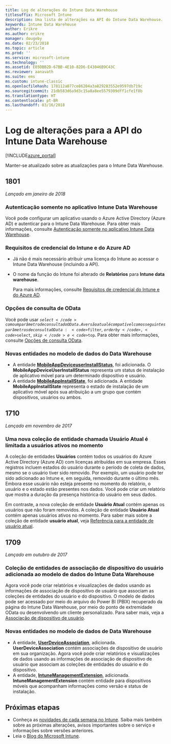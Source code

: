 ```yaml
---
title: Log de alterações do Intune Data Warehouse
titlesuffix: Microsoft Intune
description: Uma lista de alterações na API do Intune Data Warehouse.
keywords: Intune Data Warehouse
author: Erikre
ms.author: erikre
manager: dougeby
ms.date: 02/23/2018
ms.topic: article
ms.prod: ''
ms.service: microsoft-intune
ms.technology: ''
ms.assetid: E85DBB2D-67BB-4E10-82D6-E43046B9C43C
ms.reviewer: aanavath
ms.suite: ems
ms.custom: intune-classic
ms.openlocfilehash: 178112a077ce86204a3a829283552e9597db719c
ms.sourcegitcommit: 21db583d6a9d3c15a8a8ee5579309dff1cfe1f8b
ms.translationtype: HT
ms.contentlocale: pt-BR
ms.lasthandoff: 03/16/2018
---
```

# <a name="change-log-for-the-intune-data-warehouse-api"></a>Log de alterações para a API do Intune Data Warehouse

[!INCLUDE[azure_portal](./includes/azure_portal.md)]

Manter-se atualizado sobre as atualizações para o Intune Data Warehouse.

## <a name="1801"></a>1801
_Lançado em janeiro de 2018_

### <a name="intune-data-warehouse-application-only-authentication----1867540---"></a>Autenticação somente no aplicativo Intune Data Warehouse <!-- 1867540 -->

Você pode configurar um aplicativo usando o Azure Active Directory (Azure AD) e autenticar para o Intune Data Warehouse. Para obter mais informações, consulte [Autenticação somente no aplicativo Intune Data Warehouse](data-warehouse-app-only-auth.md).

### <a name="azure-ad-and-intune-credential-requirements----2077525---"></a>Requisitos de credencial do Intune e do Azure AD <!-- 2077525 -->

- Já não é mais necessário atribuir uma licença do Intune ao acessar o Intune Data Warehouse (incluindo a API).
- O nome da função do Intune foi alterado de **Relatórios** para **Intune data warehouse**. 

    Para mais informações, consulte [Requisitos de credencial do Intune e do Azure AD](reports-api-url.md#azure-ad-and-intune-credential-requirements).

### <a name="odata-query-options----2077711---"></a>Opções de consulta de OData <!-- 2077711 -->

Você pode usar <code>$select</code> como um parâmetro de consulta do OData. A versão atual é compatível com os seguintes parâmetros de consulta OData: <code>$filter</code>, <code>$orderby</code>, <code>$select</code>, <code>$skip</code> e <code>$top</code>. Para obter mais informações, consulte [Opções de consulta OData](reports-api-url.md#odata-query-options).

### <a name="new-entities-in-the-in-data-warehouse-data-model----2077804---"></a>Novas entidades no modelo de dados do Data Warehouse <!-- 2077804 -->

 - A entidade [**MobileAppDeviceuserInstallStatus**](reports-ref-application.md#mobileappdeviceuserinstallstatus), foi adicionada. O **MobileAppDeviceUserInstallStatus** representa um status de instalação de aplicativo móvel para um determinado dispositivo e usuário.
 - A entidade [**MobileAppInstallState**](reports-ref-application.md#mobileappinstallstate), foi adicionada. A entidade **MobileAppInstallState** representa o estado de instalação de um aplicativo móvel após sua atribuição a um grupo que contém dispositivos, usuários ou ambos. 

## <a name="1710"></a>1710
_Lançado em novembro de 2017_

### <a name="a-new-entity-collection-named-current-user-is-limited-to-currently-active-user-data----1544273---"></a>Uma nova coleção de entidade chamada Usuário Atual é limitada a usuários ativos no momento <!-- 1544273 -->

A coleção de entidades **Usuários** contém todos os usuários do Azure Active Directory (Azure AD) com licenças atribuídas em sua empresa. Esses registros incluem estados do usuário durante o período de coleta de dados, mesmo se o usuário tiver sido removido. Por exemplo, um usuário pode ter sido adicionado ao Intune e, em seguida, removido durante o último mês. Embora esse usuário não esteja presente no momento do relatório, o usuário e o estado estão presentes nos dados. Você pode criar um relatório que mostra a duração da presença histórica do usuário em seus dados.

Em contraste, a nova coleção de entidade **Usuário Atual** contém apenas os usuários que não foram removidos. A coleção de entidade **Usuário Atual** contém apenas usuários ativos no momento. Para saber mais sobre a coleção de entidade **usuário atual**, veja [Referência para a entidade de usuário atual](reports-ref-current-user.md).

## <a name="1709"></a>1709
_Lançado em outubro de 2017_

### <a name="user-device-association-entity-collection-added-to-intune-data-warehouse-data-model----1187917---"></a>Coleção de entidades de associação de dispositivo do usuário adicionada ao modelo de dados do Intune Data Warehouse <!-- 1187917 -->

Agora você pode criar relatórios e visualizações de dados usando as informações de associação de dispositivo de usuário que associam as coleções de entidades do usuário e do dispositivo. O modelo de dados pode ser acessado por meio do arquivo do Power BI (PBIX) recuperado da página do Intune Data Warehouse, por meio do ponto de extremidade OData ou desenvolvendo um cliente personalizado. Para saber mais, veja a [Associação de dispositivo de usuário](reports-ref-user-device.md).

### <a name="new-entities-in-the-in-data-warehouse-data-model----1479526--------"></a>Novas entidades no modelo de dados de Data Warehouse <!-- 1479526 --><!-- -->

 - A entidade, [**UserDeviceAssociation**](reports-ref-user-device.md), adicionada. **UserDeviceAssociation** contém associações de dispositivo de usuário em sua organização. Agora você pode criar relatórios e visualizações de dados usando as informações de associação de dispositivo de usuário que associam as coleções de entidades do usuário e do dispositivo.  
 - A entidade, [**IntuneManagementExtension**](reports-ref-intunemanagementextension.md), adicionada. **IntuneManagementExtension** contém entidade para dispositivos móveis que acompanham informações como versão e status de instalação.

## <a name="next-steps"></a>Próximas etapas
 - Conheça as [novidades de cada semana no Intune](whats-new.md). Saiba mais também sobre as próximas alterações, avisos importantes sobre o serviço e informações sobre versões anteriores.
 - Leia o [Blog do Microsoft Intune](http://go.microsoft.com/fwlink/?LinkID=273882).

